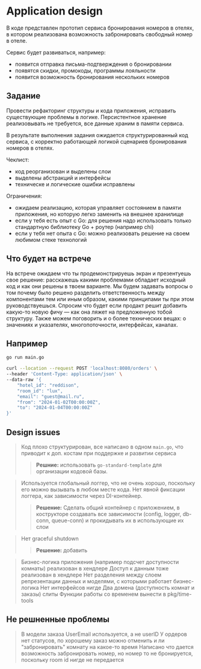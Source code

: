 # Application design

В коде представлен прототип сервиса бронирования номеров в отелях,
в котором реализована возможность забронировать свободный номер в отеле.

Сервис будет развиваться, например:

- появится отправка письма-подтверждения о бронировании
- появятся скидки, промокоды, программы лояльности
- появится возможность бронирования нескольких номеров

## Задание

Провести рефакторинг структуры и кода приложения, исправить существующие
проблемы в логике. Персистентное хранение реализовывать не требуется,
все данные храним в памяти сервиса.

В результате выполнения задания ожидается структурированный код сервиса,
с корректно работающей логикой сценариев бронирования номеров в отелях.

Чеклист:

- код реорганизован и выделены слои
- выделены абстракций и интерфейсы
- техническе и логические ошибки исправлены

Ограничения:

- ожидаем реализацию, которая управляет состоянием в памяти приложения,
 но которую легко заменить на внешнее хранилище
- если у тебя есть опыт с Go: для решения надо использовать только
 стандартную библиотеку Go + роутер (например chi)
- если у тебя нет опыта с Go: можно реализовать решение на своем
 любимом стеке технологий

## Что будет на встрече

На встрече ожидаем что ты продемонстрируешь экран и презентуешь свое решение:
расскажешь какими проблемами обладает исходный код и как они решены в твоем варианте.
Мы будем задавать вопросы о том почему было решено разделить ответственность между
компонентами тем или иным образом, какими принципами ты при этом руководствуешься.
Спросим что будет если продакт решит добавить какую-то новую фичу — как она ляжет
на предложенную тобой структуру. Также можем поговорить и о более технических вещах:
о значениях и указателях, многопоточности, интерфейсах, каналах.

## Например

```sh
go run main.go
```

```sh
curl --location --request POST 'localhost:8080/orders' \
--header 'Content-Type: application/json' \
--data-raw '{
    "hotel_id": "reddison",
    "room_id": "lux",
    "email": "guest@mail.ru",
    "from": "2024-01-02T00:00:00Z",
    "to": "2024-01-04T00:00:00Z"
}'
```
## Design issues
> Код плохо структурирован, все написано в одном `main.go`, что приводит к доп. костам при поддержке и развитии сервиса
>> **Решние:** использовать `go-standard-template` для организации кодовой базы.

> Используется глобальный логгер, что не очень хорошо, поскольку его можно вызывать в любом месте кода. Нет явной фиксации логгера, как зависимости через DI-контейнер.
>> **Решение:** Сделать общий контейнер с приложением, в кострукторе создавать все зависимости (config, logger, db-conn, queue-conn) и прокидывать их в использующие их слои

> Нет graceful shutdown
>> **Решение:** добавить

> Бизнес-логика приложения (например подсчет доступности комнаты) реализован в хендлере
> Доступ к данным тоже реализован в хендлере
> Нет разделения между слоем репрезентации данных и моделями, с которыми работает бизнес-логика
> Нет интерфейсов нигде
> Два домена (доступность комнат и заказы) слиты 
> Функции работы со временем вынести в pkg/time-tools
>  

## Не решненные проблемы
> В модели заказа UserEmail используется, а не userID
> У ордеров нет статусов, по хорошему заказ можно отменить и ли "забронировать" комнату на какое-то время
> Написано что дается возможность забронировать номер, но номер то не бронируется, поскольку room id нигде не передается